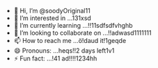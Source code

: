 - 👋 Hi, I’m @soodyOriginal11
- 👀 I’m interested in ...131xsd
- 🌱 I’m currently learning ...!!11sdfsdfvhghb
- 💞️ I’m looking to collaborate on ...!!adwasd1111111
- 📫 How to reach me ...ö!daud it!1geqde
- 😄 Pronouns: ...heqs!!2 days left1v1
- ⚡ Fun fact: ...!41
ad!!!!1234hh
<!---ad
soodyOriginal/soodyOriginal is a ✨ special ✨ repository because its `README.md` (this file) appears on your GitHub profile.
You can click the Preview link to take a look at your changes.
--->
